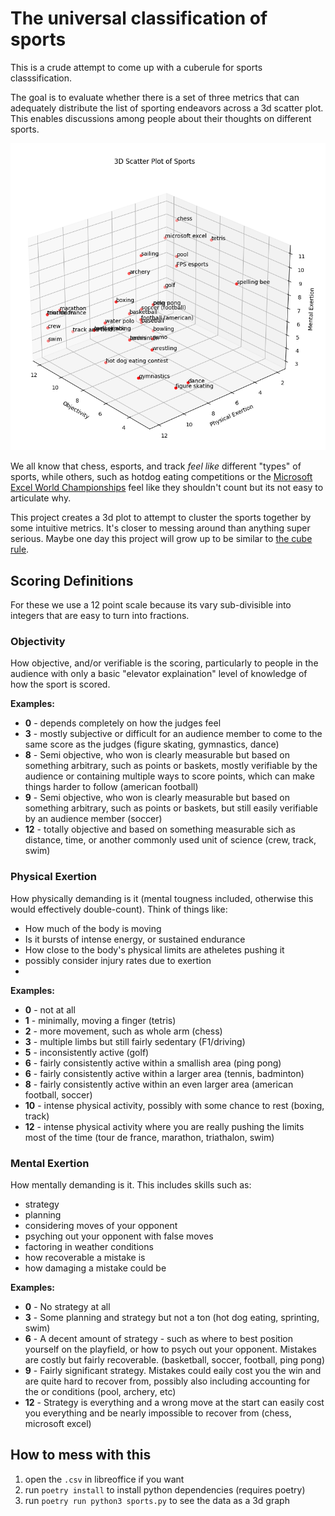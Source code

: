 # The universal classification of sports

This is a crude attempt to come up with a cuberule for sports classsification.

The goal is to evaluate whether there is a set of three metrics that can adequately distribute the list of sporting endeavors across a 3d scatter plot. This enables discussions among people about their thoughts on different sports.

![a screenshot of a 3d scatterplot graph showing many different sports arranged by axes of physical exertion, mental exertion, and scoring objectivitiy](./graph.png)

We all know that chess, esports, and track *feel like* different "types" of sports, while others, such as hotdog eating competitions or the [Microsoft Excel World Championships](https://fmworldcup.com/excel-esports/) feel like they shouldn't count but its not easy to articulate  why.

This project creates a 3d plot to attempt to cluster the sports together by some intuitive metrics. It's closer to messing around than anything super serious. Maybe one day this project will grow up to be similar to [the cube rule](https://cuberule.com/).

## Scoring Definitions
For these we use a 12 point scale because its vary sub-divisible into integers that are easy to turn into fractions.

### Objectivity
How objective, and/or verifiable is the scoring, particularly to people in the audience with only a basic "elevator explaination" level of knowledge of how the sport is scored. 

**Examples:**
- **0** - depends completely on how the judges feel 
- **3** - mostly subjective or difficult for an audience member to come to the same score as the judges (figure skating, gymnastics, dance)
- **8** - Semi objective, who won is clearly measurable but based on something arbitrary, such as points or baskets, mostly verifiable by the audience or containing multiple ways to score points, which can make things harder to follow (american football)
- **9** - Semi objective, who won is clearly measurable but based on something arbitrary, such as points or baskets, but still easily verifiable by an audience member (soccer)
- **12** - totally objective and based on something measurable sich as distance, time, or another commonly used unit of science (crew, track, swim)


### Physical Exertion
How physically demanding is it (mental tougness included, otherwise this would effectively double-count). Think of things like:
- How much of the body is moving
- Is it bursts of intense energy, or sustained endurance
- How close to the body's physical limits are atheletes pushing it 
- possibly consider injury rates due to exertion
- 

**Examples:**
- **0** - not at all
- **1** - minimally, moving a finger (tetris)
- **2** - more movement, such as whole arm (chess)
- **3** - multiple limbs but still fairly sedentary (F1/driving)
- **5** - inconsistently active (golf) 
- **6** - fairly consistently active within a smallish area (ping pong)
- **6** - fairly consistently active within a larger area (tennis, badminton)
- **8** - fairly consistently active within an even larger area (american football, soccer)
- **10** - intense physical activity, possibly with some chance to rest (boxing, track)
- **12** - intense physical activity where you are really pushing the limits most of the time (tour de france, marathon, triathalon, swim)


### Mental Exertion
How mentally demanding is it. This includes skills such as:
- strategy
- planning
- considering moves of your opponent
- psyching out your opponent with false moves
- factoring in weather conditions
- how recoverable a mistake is
- how damaging a mistake could be

**Examples:**
- **0** - No strategy at all
- **3** - Some planning and strategy but not a ton (hot dog eating, sprinting, swim)
- **6** - A decent amount of strategy - such as where to best position yourself on the playfield, or how to psych out your opponent. Mistakes are costly but fairly recoverable. (basketball, soccer, football, ping pong)
- **9** - Fairly significant strategy. Mistakes could eaily cost you the win and are quite hard to recover from, possibly also including accounting for the  or conditions (pool, archery, etc)
- **12** - Strategy is everything and a wrong move at the start can easily cost you everything and be nearly impossible to recover from (chess, microsoft excel)


## How to mess with this

1. open the `.csv` in libreoffice if you want
2. run `poetry install` to install python dependencies (requires poetry)
3. run `poetry run python3 sports.py` to see the data as a 3d graph